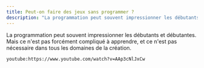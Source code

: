 ```yaml
---
title: Peut-on faire des jeux sans programmer ?
description: "La programmation peut souvent impressionner les débutants et débutantes. Mais ce n'est pas forcément compliqué à apprendre, et ce n'est pas nécessaire dans tous les domaines de la création."
---
```


La programmation peut souvent impressionner les débutants et débutantes. Mais ce n'est pas forcément compliqué à apprendre, et ce n'est pas nécessaire dans tous les domaines de la création.

`youtube:https://www.youtube.com/watch?v=AAp3cNlJxCw`
